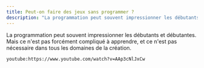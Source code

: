 ```yaml
---
title: Peut-on faire des jeux sans programmer ?
description: "La programmation peut souvent impressionner les débutants et débutantes. Mais ce n'est pas forcément compliqué à apprendre, et ce n'est pas nécessaire dans tous les domaines de la création."
---
```


La programmation peut souvent impressionner les débutants et débutantes. Mais ce n'est pas forcément compliqué à apprendre, et ce n'est pas nécessaire dans tous les domaines de la création.

`youtube:https://www.youtube.com/watch?v=AAp3cNlJxCw`
